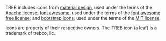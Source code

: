 
TREB includes icons from [material design][1], used under the terms of the 
[Apache license][2]; [font awesome][3], used under the terms of the
[font awesome free license][4]; and [bootstrap icons][5], used under the terms
of the [MIT license][6]. 

Icons are property of their respective owners. The TREB icon (a leaf) is a 
trademark of trebco, llc.

[1]: https://material.io/resources/icons/
[2]: https://www.apache.org/licenses/LICENSE-2.0.html
[3]: https://fontawesome.com/
[4]: https://github.com/FortAwesome/Font-Awesome/blob/master/LICENSE.txt
[5]: https://icons.getbootstrap.com/
[6]: https://github.com/twbs/icons/blob/main/LICENSE.md
